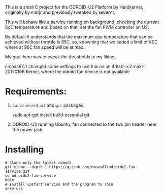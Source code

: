 This is a small C project for the ODROID-U2 Platform by Hardkernel, originally by mdrjr and previously tweaked by severnt.

This will behave like a service running on background, checking the current SoC temperature and based on that, set the fan PWM controller on U2.

By default it understands that the maximum cpu temperature that can be achieved without throttle is 85C,
so, knowning that we setted a limit of 80C where at 80C fan speed will be at max.

My goal here was to tweak the thresholds to my liking.

nmaas87: I changed some settings to use this on an 4.10.0-rc2-next-20170106 Kernel, where the odroid fan device is not available

# Requirements:

1. `build-essential` and `git` packages.

	sudo apt-get install build-essential git

2. ODROID-U2 running Ubuntu, fan connected to the two pin header near the power jack


# Installing

	# Clone only the latest commit
	git clone --depth 1 https://github.com/nmaas87/odroidu2-fan-service.git
	cd odroidu2-fan-service
	make
	# Install upstart service and the program to /bin
	make usi

